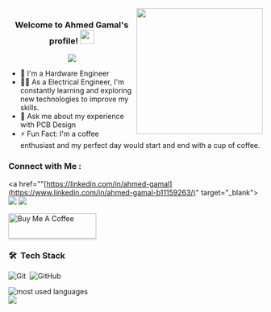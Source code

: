 <img width="250" align="right" src="https://c.tenor.com/_DOBjnGspYAAAAAM/code-coding.gif">

<h3 align="center">
  Welcome to Ahmed Gamal's profile!
  <img src="https://media.giphy.com/media/hvRJCLFzcasrR4ia7z/giphy.gif" width="28">
</h3>

<!-- Typing SVG by DenverCoder1 - https://github.com/DenverCoder1/readme-typing-svg -->
<p align="center">
  <a href="https://github.com/DenverCoder1/readme-typing-svg"><img src="https://readme-typing-svg.herokuapp.com/?lines=Electrical%20HardWare%20Engineer;Always%20learning%20new%20things&font=Fira%20Code&center=true&width=440&height=45&color=f75c7e&vCenter=true&size=22"></a>
</p> 

- 🏢 I'm a Hardware Engineer
- 👨‍💻 As a Electrical Engineer, I'm constantly learning and exploring new technologies to improve my skills.
- 💬 Ask me about my experience with PCB Design
- ⚡ Fun Fact: I'm a coffee enthusiast and my perfect day would start and end with a cup of coffee.



### Connect with Me :

<a href=""[https://linkedin.com/in/ahmed-gamal](https://www.linkedin.com/in/ahmed-gamal-b11159263/)" target="_blank"><img src="https://img.shields.io/badge/-Ahmed%20Gamal-0077B5?style=for-the-badge&logo=Linkedin&logoColor=white"/></a>
<a href="https://t.me/AhmedGamal105" target="_blank"><img src="https://img.shields.io/badge/-Ahmed%20Gamal-0077B5?style=for-the-badge&logo=Telegram&logoColor=white"/></a>

<a href="[https://buymeacoffee.com/ahmed.gamal](https://buymeacoffee.com/ahmed.gamal)" target="_blank"><img src="https://cdn.buymeacoffee.com/buttons/v2/lato-orange.png" alt="Buy Me A Coffee" style="height: 50px !important;width: 174px !important;box-shadow: 0px 3px 2px 0px rgba(190, 190, 190, 0.5) !important;-webkit-box-shadow: 0px 3px 2px 0px rgba(190, 190, 190, 0.5) !important;" ></a>

### 🛠 &nbsp;Tech Stack
![Git](https://img.shields.io/badge/-Git-05122A?style=flat&logo=git)&nbsp;
![GitHub](https://img.shields.io/badge/-GitHub-05122A?style=flat&logo=github)&nbsp;




<img align="left" src="https://github-readme-stats.vercel.app/api/top-langs?username=yousefdergham&show_icons=true&locale=en&layout=compact&theme=radical" alt="most used languages" />
<br>
<a href="https://komarev.com/ghpvc/?username=yousefdergham&style=for-the-badge">
    <img src="https://komarev.com/ghpvc/?username=yousefdergham&style=for-the-badge">
</a>
